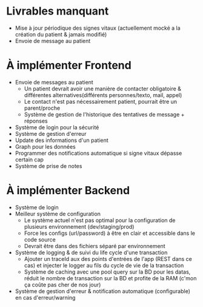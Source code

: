 # Livrables manquant
* Mise à jour périodique des signes vitaux (actuellement mocké a la création du patient & jamais modifié)
* Envoie de message au patient

# À implémenter Frontend
* Envoie de messages au patient
    * Un patient devrait avoir une manière de contacter obligatoire & différentes alternatives(différents personnes/texto, mail, appel)
    * Le contact n'est pas nécessairement patient, pourrait être un parent/proche
    * Système de gestion de l'historique des tentatives de message + réponses
* Système de login pour la sécurité
* Système de gestion d'erreur
* Update des informations d'un patient
* Graph pour les données
* Programmer des notifications automatique si signe vitaux dépasse certain cap
* Système de prise de notes

# À implémenter Backend
* Système de login
* Meilleur système de configuration
    * Le système actuel n'est pas optimal pour la configuration de plusieurs environnement (dev/staging/prod)
    * Force les configs (url/password) à être en clair et accessible dans le code source
    * Devrait être dans des fichiers séparé par environnement
* Système de logging & de suivi du life cycle d'une transaction
    * Ajouter un traceId aux des points d'entrées de l'app (REST dans ce cas) et injecter le logger au fils du cycle de vie de la transaction
    * Système de caching avec une pool query sur la BD pour les datas, réduit le nombre de transaction sur la BD et profite de la RAM (c'mon ça coûte pas cher de nos jour)
* Système de gestion d'erreur & notification automatique (configurable) en cas d'erreur/warning


